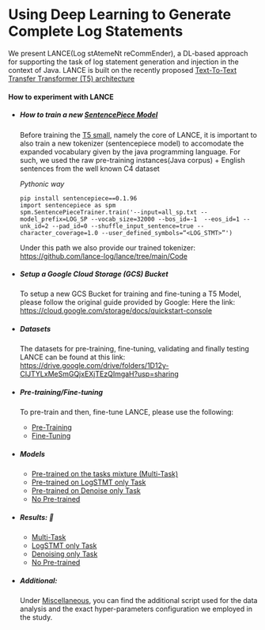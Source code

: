 # Using Deep Learning to Generate Complete Log Statements

We present LANCE(Log stAtemeNt reCommEnder), a DL-based approach for supporting the task of log statement generation and injection in the context of Java. LANCE is built on the recently proposed  <a href="https://github.com/google-research/text-to-text-transfer-transformer">Text-To-Text Transfer Transformer (T5) architecture</a>


#### How to experiment with LANCE


*  ##### How to train a new <a href='https://github.com/google/sentencepiece/blob/master/python/README.md'>SentencePiece Model</a>

   Before training the [T5 small](https://github.com/google-research/text-to-text-transfer-transformer), namely the core of LANCE, it is important to also train a      new tokenizer (sentencepiece model) to accomodate the expanded vocabulary given by the java programming language. For such, we used the raw pre-training instances(Java corpus) + English sentences from the well known C4 dataset

    *Pythonic way*

    ```
    pip install sentencepiece==0.1.96
    import sentencepiece as spm
    spm.SentencePieceTrainer.train('--input=all_sp.txt --model_prefix=LOG_SP --vocab_size=32000 --bos_id=-1  --eos_id=1 --unk_id=2 --pad_id=0 --shuffle_input_sentence=true --character_coverage=1.0 --user_defined_symbols=“<LOG_STMT>”') 
    ```

    Under this path we also provide our trained tokenizer: https://github.com/lance-log/lance/tree/main/Code

* ##### Setup a Google Cloud Storage (GCS) Bucket
    To setup a new GCS Bucket for training and fine-tuning a T5 Model, please follow the original guide provided by Google: Here the link: https://cloud.google.com/storage/docs/quickstart-console


* ##### Datasets

    The datasets for pre-training, fine-tuning, validating and finally testing LANCE can be found at this link: https://drive.google.com/drive/folders/1D12y-CIJTYLxMeSmGQjxEXjTEzQImgaH?usp=sharing

* ##### Pre-training/Fine-tuning 
  
    To pre-train and then, fine-tune LANCE, please use the following:
    - <a href ='https://github.com/antonio-mastropaolo/LANCE/blob/main/Code/Pre-training/Pre_training.ipynb'>Pre-Training</a> 
    -  <a href ='https://github.com/antonio-mastropaolo/LANCE/blob/main/Code/Fine-tuning/Fine_Tuning.ipynb'>Fine-Tuning</a> 



* ##### Models
  * <a href="https://drive.google.com/drive/folders/1vqNozabCLoAgIG8qJJ6qs0W8s77-FrPc?usp=sharing">Pre-trained on the tasks mixture (Multi-Task)</a>
  * <a href="https://drive.google.com/drive/folders/15Wx9dBlqQxV1zFeHl_uh2JoRBZ9oPt4l?usp=sharing">Pre-trained on LogSTMT only Task</a>
  * <a href="https://drive.google.com/drive/folders/1CU_rS-BX9BchUhQEbis4CYH2w6syJ6i2?usp=sharing">Pre-trained on Denoise only Task</a>
  * <a href="https://drive.google.com/drive/folders/1SjIdfQUDPH5NI5KseHypkln0yiYN8-Jr?usp=sharing">No Pre-trained</a>
  
* ##### Results:  :open_file_folder: 
    * <a href='https://drive.google.com/drive/folders/1Kutaau3q5vPP3phaWtdmouZ5bvHHipwM?usp=sharing'>Multi-Task</a>
    * <a href="https://drive.google.com/drive/folders/1cPJElLO_C1MoPp0dWAlmPX77CMNW0SAP?usp=sharing">LogSTMT only Task</a>
    * <a href="https://drive.google.com/drive/folders/1Ea4WxrdxD4nPOeOLsoSonM7NYqKe-Snn?usp=sharing">Denoising only Task</a>
    * <a href="https://drive.google.com/drive/folders/1FRERpcgcEdG6b7Cp4WpURbZR3TGtGa6I?usp=sharing">No Pre-trained</a>


* ##### Additional:
    Under <a href='https://github.com/antonio-mastropaolo/LANCE/tree/main/Miscellaneous'>Miscellaneous</a>, you can find the additional script used for the data analysis and the exact hyper-parameters configuration we employed in the study.





    

